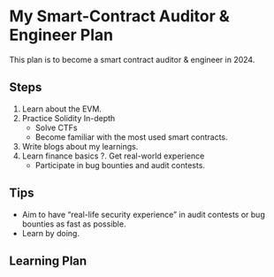 # My Smart-Contract Auditor & Engineer Plan
This plan is to become a smart contract auditor & engineer in 2024.

## Steps
1. Learn about the EVM.
2. Practice Solidity In-depth
    - Solve CTFs
    - Become familiar with the most used smart contracts.      
3. Write blogs about my learnings.
4. Learn finance basics
?. Get real-world experience
    - Participate in bug bounties and audit contests.

## Tips
* Aim to have “real-life security experience” in audit contests or bug bounties as fast as possible.
* Learn by doing.

## Learning Plan
